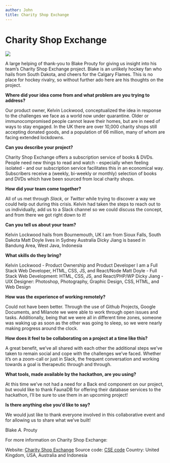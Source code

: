 ```yaml
---
author: John
title: Charity Shop Exchange
---
```


# Charity Shop Exchange

![](https://github.com/johnny-newton/codevid19.com/blob/patch-1/images/Charity%20Shop%20Exchange.png)

A large helping of thank-you to Blake Prouty for giving us insight into his team’s Charity Shop Exchange project. Blake is an unlikely hockey fan who hails from South Dakota, and cheers for the Calgary Flames.  This is no place for hockey rivalry, so without further ado here are his thoughts on the project. 


**Where did your idea come from and what problem are you trying to address?**

Our product owner, Kelvin Lockwood, conceptualized the idea in response to the challenges we face as a world now under quarantine. Older or immunocompromised people cannot leave their homes, but are in need of ways to stay engaged. In the UK there are over 10,000 charity shops still accepting donated goods, and a population of 66 million, many of whom are facing extended lockdowns. 

**Can you describe your project?**

Charity Shop Exchange offers a subscription service of books & DVDs. People need new things to read and watch - especially when feeling isolated - and our subscription service facilitates this in an economical way. Subscribers receive a (weekly, bi-weekly or monthly)  selection of books and DVDs which have been sourced from local charity shops.

**How did your team come together?**

All of us met through *Slack*, or *Twitter* while trying to discover a way we could help out during this crisis. Kelvin had taken the steps to reach out to us individually, add us to a Slack channel so we could discuss the concept, and from there we got right down to it!

**Can you tell us about your team?**

Kelvin Lockwood  hails from Bournemouth, UK
I am from Sioux Falls, South Dakota
Matt Doyle lives in Sydney Australia
Dicky Jiang is based in Bandung Area, West Java, Indonesia

**What skills do they bring?**

Kelvin Lockwood - Product Ownership and Product Developer
I am a Full Stack Web Developer, HTML, CSS, JS, and React/Node
Matt Doyle - Full Stack Web Development: HTML, CSS, JS, and React/PHP/WP
Dicky Jiang - UIX Designer: Photoshop, Photography, Graphic Design, CSS, HTML, and Web Design

**How was the experience of working remotely?**

Could not have been better. Through the use of Github Projects, Google Documents, and Milanote we were able to work through open issues and tasks. Additionally, being that we were all in different time zones, someone was waking up as soon as the other was going to sleep, so we were nearly making progress around the clock.

**How does it feel to be collaborating on a project at a time like this?**

A great benefit, we’ve all shared with each other the additional steps we’ve taken to remain social and cope with the challenges we’ve faced. Whether it’s on a zoom-call or just in Slack, the frequent conversation and working towards a goal is therapeutic through and through. 

**What tools, made available by the  hackathon, are you using?**

At this time we’ve not had a need for a Back end component on our project, but would like to thank FaunaDB for offering their database services to the hackathon, I’ll be sure to use them in an upcoming project!

**Is there anything else you’d like to say?**

We would just like to thank everyone involved in this collaborative event and for allowing us to share what we’ve built!

Blake *A.* Prouty

For more information on Charity Shop Exchange:

Website: [Charity Shop Exchange](https://charityshopexchange.com)
Source code: [CSE code](https://github.com/Charity-Shop-Exchange/Charity-Shop-Exchange)
Country: United Kingdom, USA, Australia and Indonesia
